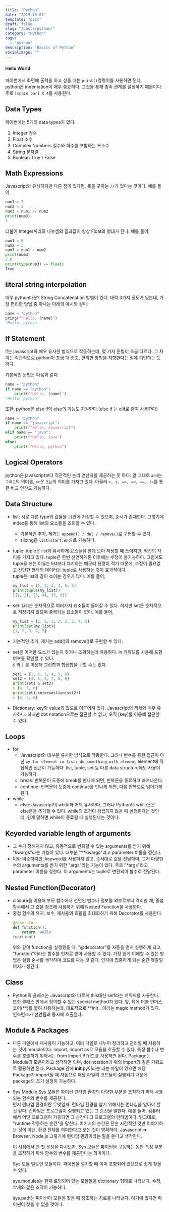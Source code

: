 ```yaml
---
title: "Python"
date: "2019.10.05"
template: "post"
draft: false
slug: "/posts/python/"
category: "Python"
tags:
  - "python"
description: "Basics of Python"
socialImage: ""
---
```


#### **Hello World**

파이썬에서 화면에 출력을 하고 싶을 때는 `print()`명령어를 사용하면 된다.  
python은 indentation이 매우 중요하다. 그것을 통해 종속 관계를 설정하기 때문이다.  
 주로 `[space bar] X 4`를 사용한다.

## **Data Types**

파이썬에는 5개의 data types가 있다.

1. Integer 정수
2. Float 소수
3. Complex Numbers 실수와 허수를 포함하는 복소수
4. String 문자열
5. Boolean True / False

## **Math Expressions**

Javascript와 유사하지만 다른 점이 있다면, 몫을 구하는 `//`가 있다는 것이다. 예를 들어,

```py
num1 = 7
num2 = 2
num3 = num1 // num2
print(num3)
3
```

더불어 Integer끼리의 나눗셈의 결과값이 항상 Float의 형태가 된다. 예를 들어,

```py
num1 = 6
num2 = 3
num3 = num1 / num2
print(num3)
2.0
print(type(num3) == float)
True
```

## **literal string interpolation**

매우 python다운? String Concatenation 방법이 있다. 대략 3가지 정도가 있는데, 가장 편리한 방법 중 하나는 아래의 예시와 같다.

```py
name = "python"
pring(f"Hello, {name}")
"Hello, python
```

## **If Statement**

if는 javascript와 매우 유사한 방식으로 작동하는데, 몇 가지 문법이 조금 다르다. 그 차이는 직관적으로 python이 조금 더 쉽고, 편리한 방법을 지향한다는 점에 기인하는 듯 하다.

기본적인 문법은 다음과 같다.

```py
name = "python"
if name == "python":
    print(f"Hello, {name}")
"Hello, python"
```

또한, python은 else if와 else의 기능도 지원한다.(else if 는 elif로 줄여 사용한다)

```py
name = "python"
if name == "javascript":
    print(f"Hello, Javascript")
elif name == "java":
    print(f"Hello, Java")
else:
    print(f"Hello, python")
```

## **Logical Operators**

python은 javascript보다 직관적인 논리 연산자를 제공하는 듯 하다. 말 그대로 `and`는 `그리고`의 의미를, `or`은 `또는`의 의미를 가지고 있다. 아울러 `>, <, =>, =<, ==, !=`를 통한 비교 연산도 가능하다.

## **Data Structure**

- list: 서로 다른 type의 값들을 `[]`안에 저장할 수 있으며, 순서가 존재한다. 그렇기에 index를 통해 list의 요소들을 조회할 수 있다.

  - 기본적인 추가, 제거는 `append() / del / remove()`로 구현할 수 있다.
  - slicing은 `list[start:end]`로 가능하다.

- tuple: tuple은 list와 유사하게 요소들을 한데 모아 저장할 때 쓰이지만, 약간의 차이를 가지고 있다. tuple은 한번 선언하게된 이후에는 수정이 불가능하다. 그럼에도 tuple을 쓰는 이유는 list보다 차지하는 메모리 용량이 적기 때문에, 수정이 필요없고 간단한 형태의 데이터는 tuple로 사용하는 것이 효과적이다.  
  tuple은 list와 같이 쓰이는 경우가 많다. 예를 들어,

  ```py
  my_list = [1, 2, 3, 4, 5, 6]
  print(tuple(my_list))
  [(1, 2), (3, 4), (5, 6)]
  ```

- set: List는 순차적으로 여러가지 요소들이 들어갈 수 있다. 하지만 set은 순차적으로 저장되지 않으며 중복되는 요소들이 없다. 예를 들어,

  ```py
  my_list = [1, 2, 1, 2, 3, 2, 4, 5]
  print(set(my_list))
  {1, 2, 3, 4, 5}
  ```

- 기본적인 추가, 제거는 add()와 remove()로 구현할 수 있다.
- set은 어떠한 요소가 있는지 찾거나 조회하는데 유용하다.
  in 키워드를 사용해 포함 여부를 확인할 수 있다.  
   `&` 와 `|` 를 이용해 교집합과 합집합을 구할 수도 있다.

  ```py
  set1 = {1, 2, 3, 4, 5, 6}
  set2 = {4, 5, 6, 7, 8, 9}
  print(set1 & set2)
  > {4, 5, 6}
  print(set1.intersection(set2))
  > {4, 5, 6}
  ```

- Dictionary: key와 value의 값으로 이루어져 있다. Javascript의 객체와 매우 유사하다. 하지만 dot notation으로는 접근할 수 없고, 오직 [key]를 이용해 접근할 수 있다.

## **Loops**

- for
  - Javascript와 대부분 유사한 방식으로 작동한다. 그러나 변수를 통한 접근이 아닌
    `py for element in list: do_something_with_element`
    element에 직접적인 접근이 가능하다.
    list, tuple, set 등 다른 data structure에도 사용이 가능하다.
  - break: 반복문이 도중에 break를 만나게 되면, 반복문을 종료하고 빠져나온다.
  - continue: 반복문이 도중에 continue를 만나게 되면, 다음 반복으로 넘어가게 된다.
- while
  - else: Javascript의 while과 거의 유사하다. 그러나 Python의 while문은 else문을 추가할 수 있다. while의 조건이 성립되지 않을 때 실행된다는 것인데, 쉽게 말하면 while이 종료될 때 실행된다는 것이다.

## **Keyorded variable length of arguments**

- 그 수가 정해지지 않고, 유동적으로 변화할 수 있는 arguments를 받기 위해 "kwargs"라는 기능이 있다. 대부분 "\*\*kwargs"라고 parameter 이름을 정한다.
- 이와 비슷하지만, keyword를 사용하지 않고, 순서대로 값을 전달하며, 그저 다양한 수의 arguments를 받기 위한 "args"라는 기능이 있다. 주로 "\*args"라고 parameter 이름을 정한다. 이 arguments는 tuple로 변환되어 함수로 전달된다.

## **Nested Function(Decorator)**

- closure를 이용해 부모 함수에서 선언된 변수나 정보를 외부로부터 격리한 채, 중첩 함수에서 그 값을 참조해 사용하기 위해 Nested Function을 사용한다.
- 중첩 함수의 유지, 보수, 재사용의 효율을 최대화하기 위해 Decorator를 사용한다.
  ```py
  @decorator
  def function():
      return 'Hello'
  function()
  ```
  위와 같이 function을 실행했을 때, "@decorator"를 자동을 먼저 실행하게 되고,
  "function"이라는 함수를 인자로 받아 사용할 수 있다.
  가장 쉽게 이해할 수 있는 방법은 실행 순서를 생각하며 코드를 짜는 것 같다. 인자에 집중하게 되는 순간 헷갈릴 여지가 생긴다.

## **Class**

- Python의 클래스는 Javascript와 다르게 this대신 self라는 키워드를 사용한다.
  또한 클래스 안에서 정의할 수 있는 special method가 있다. 앞, 뒤에 더블 언더스코어(**)를 붙여 사용하는데, 대표적으로 **init\_\_이라는 magic method가 있다. 인스턴스가 선언됨과 동시에 호출된다.

## **Module & Packages**

- 다른 파일에서 재사용이 가능하고, 여러 파일로 나누어 정리하고 관리할 때 사용하는 것이 module이다. import, import as로 모듈을 호출할 수 있다. 특정 함수나 변수를 호출하기 위해서는 from import 키워드를 사용하면 된다. Package는 Module의 모음이라고 생각하면 되며, dot notation과 위의 import와 같은 키워드로 활용하면 된다. Package 안에 **init**.py이라는 라는 파일이 있으면 해당 Package가 import될 때 자동으로 해당 파일의 코드들이 실행되기 때문에 package의 초기 설정이 가능하다.
- Sys Module
  Sys 모듈은 파이썬 런타임 환경의 다양한 부분을 조작하기 위해 사용되는 함수와 변수를 제공한다.  
   먼저 런타임 환경이란 무엇일까. 런타임 환경을 알기 위해서는 런타임을 알아야 할 것 같다. 런타임은 프로그램이 실행되고 있는 그 순간을 말한다. 예를 들어, 컴퓨터에서 어떤 프로그램이 가동되면 그 순간이 그 프로그램의 런타임이다. 말그대로, "runtime 작동하는 순간"을 말한다. 여기서의 순간은 단순 시간적인 것만 이야기하는 것이 아닌, 환경 전체를 의미한다고 보는 것이 명확하다. Javascript => Browser, Node.js 그렇기에 런타임 환경이라는 말을 쓴다고 생각한다.

  이 시점에서 맨 첫 문장을 다시보자. Sys 모듈은 파이썬을 구동하는 동안 특정 부분을 조작하기 위해 함수와 변수를 제공한다는 의미이다.

  Sys 모듈 빌트인 모듈이다. 파이썬을 설치할 때 이미 포함되어 있으므로 쉽게 찾을 수 있다.

  sys.modules는 현재 로딩되어 있는 모듈들을 dictionary 형태로 나타낸다. 수정, 삭제와 같은 조작이 가능하다.

  sys.path는 파이썬이 모듈을 찾을 때 참조하는 경로를 나타낸다. 여기에 없다면 파이썬이 찾을 수 없을 것이다.
